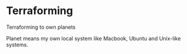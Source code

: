 # Terraforming

Terraforming to own planets

Planet means my own local system like Macbook, Ubuntu and Unix-like systems.